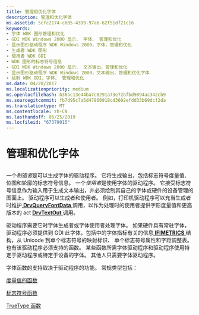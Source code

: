 ```yaml
---
title: 管理和优化字体
description: 管理和优化字体
ms.assetid: 5cfc2174-c605-4399-97a6-62f51df21c16
keywords:
- 字体 WDK 图形管理和优化
- GDI WDK Windows 2000 显示、 字体、 管理和优化
- 显示图形驱动程序 WDK Windows 2000，字体，管理和优化
- 生成者 WDK 图形
- 使用者 WDK GDI
- WDK 图形的标志符号信息
- GDI WDK Windows 2000 显示、 文本输出，管理和优化
- 显示图形驱动程序 WDK Windows 2000，文本输出，管理和优化字体
- 绘制 WDK GDI，字体、 管理和优化
ms.date: 04/20/2017
ms.localizationpriority: medium
ms.openlocfilehash: b36bc13e44ba7c0291a73e72bfbd9894ac342cb9
ms.sourcegitcommit: fb7d95c7a5d47860918cd3602efdd33b69dcf2da
ms.translationtype: MT
ms.contentlocale: zh-CN
ms.lasthandoff: 06/25/2019
ms.locfileid: "67379015"
---
```

# <a name="managing-and-optimizing-fonts"></a>管理和优化字体


## <span id="ddk_managing_and_optimizing_fonts_gg"></span><span id="DDK_MANAGING_AND_OPTIMIZING_FONTS_GG"></span>


一个*制造者*是可以生成字体的驱动程序。 它将生成输出，包括标志符号度量值、 位图和轮廓的标志符号信息。 一个*使用者*是使用字体的驱动程序。 它接受标志符号信息作为输入用于生成文本输出，并必须绘制其自己的字体或硬件的设备管理的图面上。 驱动程序可以生成者和使用者。 例如，打印机驱动程序可以充当生成者时维护[ **DrvQueryFontData** ](https://docs.microsoft.com/windows/desktop/api/winddi/nf-winddi-drvqueryfontdata)调用，以作为处理时的使用者提供字形度量值和更高版本的 act [ **DrvTextOut** ](https://docs.microsoft.com/windows/desktop/api/winddi/nf-winddi-drvtextout)调用。

驱动程序需要它时字体生成者或字体使用者处理字体。 如果硬件具有常驻字体，驱动程序必须提供到 GDI 此字体，包括中的字体指标有关的信息[ **IFIMETRICS** ](https://docs.microsoft.com/windows/desktop/api/winddi/ns-winddi-_ifimetrics)结构，从 Unicode 到单个标志符号的映射标识、 单个标志符号属性和字距调整表。 也有该驱动程序必须支持的函数。 某些函数所需字体驱动程序和驱动程序使用特定于驱动程序或特定于设备的字体。 其他人只需要字体驱动程序。

字体函数的支持取决于驱动程序的功能。 常规类型包括：

[度量值的函数](font-metric-functions.md)

[标志符号函数](font-driver-functions.md)

[TrueType 函数](truetype-font-driver-functions.md)

 

 





